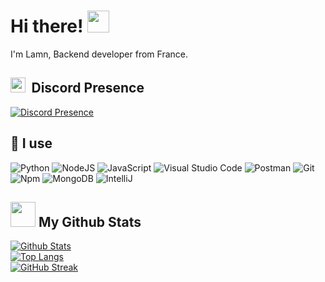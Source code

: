 # Hi there! <img src="https://media.giphy.com/media/hvRJCLFzcasrR4ia7z/giphy.gif" width="35px" height="35px">
<p>I'm Lamn, Backend developer from France.</p>

## <img src="https://i.ibb.co/WGQ8GKb/discord-mark-blue.png" width="24" style="margin-right:4.5px"> Discord Presence

[![Discord Presence](https://lanyard.cnrad.dev/api/780927632224288789?theme=dark&bg=161b22&animated=false&hideDiscrim=true&borderRadius=4.5px&idleMessage=Doing%20something%20else%20%F0%9F%91%80)](https://lamndev.com)

## 🔧 I use

<p>
  <img alt="Python" src="https://img.shields.io/badge/Python-14354C?style=for-the-badge&logo=python&logoColor=white" />
  <img alt="NodeJS" src="https://img.shields.io/badge/Node.js-43853D?style=for-the-badge&logo=node.js&logoColor=white" />
  <img alt="JavaScript" src="https://img.shields.io/badge/JavaScript-323330?style=for-the-badge&logo=javascript&logoColor=F7DF1E" />
  <img alt="Visual Studio Code" src="https://img.shields.io/badge/Visual_Studio_Code-0078D4?style=for-the-badge&logo=visual%20studio%20code&logoColor=white" />
  <img alt="Postman" src="https://img.shields.io/badge/Insomnia-black?style=for-the-badge&logo=insomnia&logoColor=5849B" />
  <img alt="Git" src="https://img.shields.io/badge/git-%23F05033.svg?style=for-the-badge&logo=git&logoColor=white" />
  <img alt="Npm" src="https://img.shields.io/badge/NPM-%23CB3837.svg?style=for-the-badge&logo=npm&logoColor=white" />
  <img alt="MongoDB" src="https://img.shields.io/badge/MongoDB-%234ea94b.svg?style=for-the-badge&logo=mongodb&logoColor=white" />
  <img alt="IntelliJ" src="https://img.shields.io/badge/IntelliJ_IDEA-000000.svg?style=for-the-badge&logo=intellij-idea&logoColor=white" />
</p>

## <img src="https://github.githubassets.com/images/modules/logos_page/Octocat.png" width="40"> My Github Stats
[![Github Stats](https://github-readme-stats-lamn.vercel.app/api?username=lamndev&count_private=true&show_icons=true&include_all_commits=true&theme=github_dark&hide_border=true&bg_color=161b22)](https://lamndev.com)
<br>
[![Top Langs](https://github-readme-stats-lamn.vercel.app/api/top-langs/?username=lamndev&hide=TeX&layout=compact&theme=github_dark&hide_border=true&bg_color=161b22)](https://lamndev.com)
<br>
[![GitHub Streak](https://github-readme-streak-stats.herokuapp.com/?user=lamndev&theme=transparent&hide_border=true&background=161b22&dates=ffffff)](https://lamndev.com)
